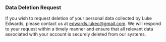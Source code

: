 ### Data Deletion Request

If you wish to request deletion of your personal data collected by Luke Edwards, please contact us at edwards.lukec@gmail.com. We will respond to your request within a timely manner and ensure that all relevant data associated with your account is securely deleted from our systems.

